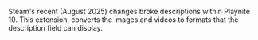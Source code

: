 Steam's recent (August 2025) changes broke descriptions within Playnite 10.  This extension, converts the images and videos to formats that the description field can display.
